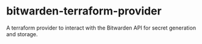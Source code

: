 # bitwarden-terraform-provider
A terraform provider to interact with the Bitwarden API for secret generation and storage.
